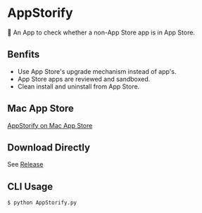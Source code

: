 # AppStorify
🍎 An App to check whether a non-App Store app is in App Store.

## Benfits

* Use App Store's upgrade mechanism instead of app's.
* App Store apps are reviewed and sandboxed.
* Clean install and uninstall from App Store.

## Mac App Store

[AppStorify on Mac App Store](https://apps.apple.com/us/app/appstorify/id1591245624)

## Download Directly

See [Release](https://github.com/rwv/AppStorify/releases)

## CLI Usage

``` bash
$ python AppStorify.py
```
